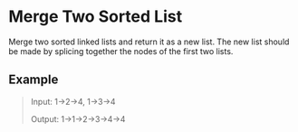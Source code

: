 # Merge Two Sorted List

Merge two sorted linked lists and return it as a new list. The new list should be made by splicing together the nodes of the first two lists.

## Example

> Input: 1->2->4, 1->3->4
>
> Output: 1->1->2->3->4->4
